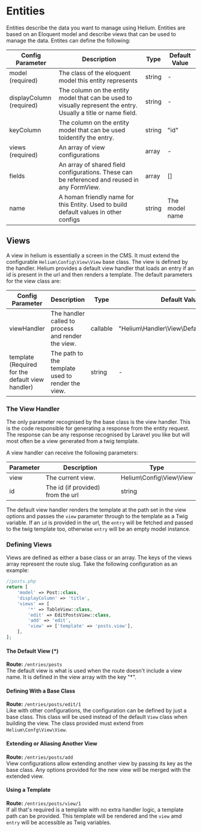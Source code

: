 # Entities

Entities describe the data you want to manage using Helium. Entities are based on an Eloquent model and describe views that can be used to manage the data. Entites can define the following:

| Config Parameter | Description | Type | Default Value |
| --- | --- | --- | -- |
| model<br>(required) | The class of the eloquent model this entity represents | string | - |
| displayColumn<br>(required) | The column on the entity model that can be used to visually represent the entry. Usually a title or name field. | string | - |
| keyColumn | The column on the entity model that can be used toidentify the entry. | string | "id" |
| views<br>(required) | An array of view configurations | array | - |
| fields<br> | An array of shared field configurations. These can be referenced and reused in any FormView. | array | [] |
| name | A homan friendly name for this Entity. Used to build default values in other configs | string | The model name |

## Views

A view in helium is essentially a screen in the CMS. It must extend the configurable `Helium\Config\View\View` base class. The view is defined by the handler. Helium provides a default view handler that loads an entry if an id is present in the url and then renders a template. The default parameters for the view class are:

| Config Parameter | Description | Type | Default Value |
| --- | --- | --- | -- |
| viewHandler | The handler called to process and render the view. | callable | "Helium\Handler\View\DefaultViewHandler" |
| template<br>(Required for the default view handler) | The path to the template used to render the view. | string | - |

### The View Handler
The only parameter recognised by the base class is the view handler. This is the code responsible for generating a response from the entity request. The response can be any response recognised by Laravel you like but will most often be a view generated from a twig template.

A view handler can receive the following parameters:

| Parameter | Description | Type |
| --- | --- | --- |
| view | The current view. | Helium\Config\View\View |
| id | The id (if provided) from the url | string|null |

The default view handler renders the template at the path set in the view options and passes the `view` parameter through to the template as a Twig variable. If an `id` is provided in the url, the `entry` will be fetched and passed to the twig template too, otherwise `entry` will be an empty model instance. 

### Defining Views
Views are defined as either a base class or an array. The keys of the views array represent the route slug. Take the following configuration as an example:

```php
//posts.php 
return [
    'model' => Post::class,
    'displayColumn' => 'title',
    'views' => [
        '*' => TableView::class,
        'edit' => EditPostsView::class,
        'add' => 'edit',
        'view' => ['template' => 'posts.view'],
    ],
];
```

#### The Default View (*)

**Route:** `/entries/posts`  
The default view is what is used when the route doesn't include a view name. It is defined in the view array with the key "*". 

#### Defining With a Base Class

**Route:** `/entries/posts/edit/1`  
Like with other configurations, the configuration can be defined by just a base class. This class will be used instead of the default `View` class when building the view. The class provided must extend from `Helium\Confg\View\View`.

#### Extending or Aliasing Another View

**Route:** `/entries/posts/add`  
View configurations allow extending another view by passing its key as the base class. Any options provided for the new view will be merged with the extended view.

#### Using a Template

**Route:** `/entries/posts/view/1`  
If all that's required is a template with no extra handler logic, a template path can be provided. This template will be rendered and the `view` amd `entry` will be accessible as Twig variables.
